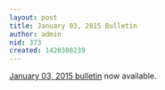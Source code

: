 ```yaml
---
layout: post
title: January 03, 2015 Bulletin
author: admin
nid: 373
created: 1420300239
---
```

<p><a href="http://www.botwoodsda.org/sites/botwoodsda.org/files/01.%20January%2003%2C%202015.pdf">January 03, 2015 bulletin</a> now available.</p>



